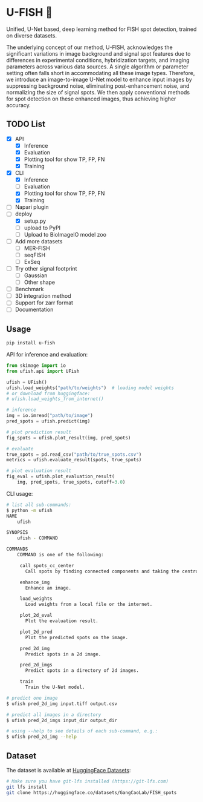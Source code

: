 # U-FISH 🎣

Unified, U-Net based, deep learning method for FISH spot detection, trained on diverse datasets.

The underlying concept of our method, U-FISH, acknowledges the significant variations in image background and signal spot features due to differences in experimental conditions, hybridization targets, and imaging parameters across various data sources. A single algorithm or parameter setting often falls short in accommodating all these image types. Therefore, we introduce an image-to-image U-Net model to enhance input images by suppressing background noise, eliminating post-enhancement noise, and normalizing the size of signal spots. We then apply conventional methods for spot detection on these enhanced images, thus achieving higher accuracy.

## TODO List

- [x] API
  + [x] Inference
  + [x] Evaluation
  + [x] Plotting tool for show TP, FP, FN
  + [x] Training
- [x] CLI
  + [x] Inference
  + [ ] Evaluation
  + [x] Plotting tool for show TP, FP, FN
  + [x] Training
- [ ] Napari plugin
- [ ] deploy
  + [x] setup.py
  + [ ] upload to PyPI
  + [ ] Upload to BioImageIO model zoo
- [ ] Add more datasets
    + [ ] MER-FISH
    + [ ] seqFISH
    + [ ] ExSeq
- [ ] Try other signal footprint
    + [ ] Gaussian
    + [ ] Other shape
- [ ] Benchmark
- [ ] 3D integration method
- [ ] Support for zarr format
- [ ] Documentation

## Usage

```bash
pip install u-fish
```

API for inference and evaluation:

```python
from skimage import io
from ufish.api import UFish

ufish = UFish()
ufish.load_weights("path/to/weights")  # loading model weights
# or download from huggingface:
# ufish.load_weights_from_internet()

# inference
img = io.imread("path/to/image")
pred_spots = ufish.predict(img)

# plot prediction result
fig_spots = ufish.plot_result(img, pred_spots)

# evaluate
true_spots = pd.read_csv("path/to/true_spots.csv")
metrics = ufish.evaluate_result(spots, true_spots)

# plot evaluation result
fig_eval = ufish.plot_evaluation_result(
    img, pred_spots, true_spots, cutoff=3.0)
```

CLI usage:

```bash
# list all sub-commands:
$ python -m ufish
NAME
    ufish

SYNOPSIS
    ufish - COMMAND

COMMANDS
    COMMAND is one of the following:

     call_spots_cc_center
       Call spots by finding connected components and taking the centroids.

     enhance_img
       Enhance an image.

     load_weights
       Load weights from a local file or the internet.

     plot_2d_eval
       Plot the evaluation result.

     plot_2d_pred
       Plot the predicted spots on the image.

     pred_2d_img
       Predict spots in a 2d image.

     pred_2d_imgs
       Predict spots in a directory of 2d images.

     train
       Train the U-Net model.

# predict one image
$ ufish pred_2d_img input.tiff output.csv

# predict all images in a directory
$ ufish pred_2d_imgs input_dir output_dir

# using --help to see details of each sub-command, e.g.:
$ ufish pred_2d_img --help
```

## Dataset

The dataset is available at [HuggingFace Datasets](https://huggingface.co/datasets/GangCaoLab/FISH_spots):

```bash
# Make sure you have git-lfs installed (https://git-lfs.com)
git lfs install
git clone https://huggingface.co/datasets/GangCaoLab/FISH_spots
```
